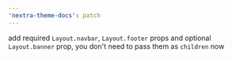```yaml
---
'nextra-theme-docs': patch
---
```


add required `Layout.navbar`, `Layout.footer` props and optional `Layout.banner` prop, you don't need to pass them as `children` now
